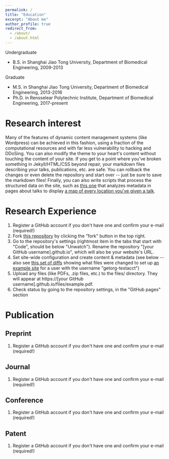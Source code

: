 ```yaml
---
permalink: /
title: "Education"
excerpt: "About me"
author_profile: true
redirect_from: 
  - /about/
  - /about.html
---
```


Undergraduate
* B.S. in Shanghai Jiao Tong University, Department of Biomedical Engineering, 2009-2013

Graduate
* M.S. in Shanghai Jiao Tong University, Department of Biomedical Engineering, 2013-2016
* Ph.D. in Rensselear Polytechnic Institute, Department of Biomedical Engineering, 2017-present

Research interest
======

Many of the features of dynamic content management systems (like Wordpress) can be achieved in this fashion, using a fraction of the computational resources and with far less vulnerability to hacking and DDoSing. You can also modify the theme to your heart's content without touching the content of your site. If you get to a point where you've broken something in Jekyll/HTML/CSS beyond repair, your markdown files describing your talks, publications, etc. are safe. You can rollback the changes or even delete the repository and start over -- just be sure to save the markdown files! Finally, you can also write scripts that process the structured data on the site, such as [this one](https://github.com/academicpages/academicpages.github.io/blob/master/talkmap.ipynb) that analyzes metadata in pages about talks to display [a map of every location you've given a talk](https://academicpages.github.io/talkmap.html).

Research Experience
======
1. Register a GitHub account if you don't have one and confirm your e-mail (required!)
1. Fork [this repository](https://github.com/academicpages/academicpages.github.io) by clicking the "fork" button in the top right. 
1. Go to the repository's settings (rightmost item in the tabs that start with "Code", should be below "Unwatch"). Rename the repository "[your GitHub username].github.io", which will also be your website's URL.
1. Set site-wide configuration and create content & metadata (see below -- also see [this set of diffs](http://archive.is/3TPas) showing what files were changed to set up [an example site](https://getorg-testacct.github.io) for a user with the username "getorg-testacct")
1. Upload any files (like PDFs, .zip files, etc.) to the files/ directory. They will appear at https://[your GitHub username].github.io/files/example.pdf.  
1. Check status by going to the repository settings, in the "GitHub pages" section

Publication
======

Preprint
------
1. Register a GitHub account if you don't have one and confirm your e-mail (required!)

Journal
------
1. Register a GitHub account if you don't have one and confirm your e-mail (required!)

Conference
------
1. Register a GitHub account if you don't have one and confirm your e-mail (required!)

Patent
------
1. Register a GitHub account if you don't have one and confirm your e-mail (required!)
